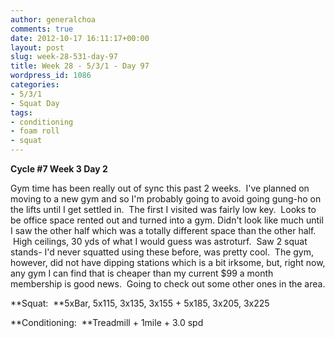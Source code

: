 ```yaml
---
author: generalchoa
comments: true
date: 2012-10-17 16:11:17+00:00
layout: post
slug: week-28-531-day-97
title: Week 28 - 5/3/1 - Day 97
wordpress_id: 1086
categories:
- 5/3/1
- Squat Day
tags:
- conditioning
- foam roll
- squat
---
```


**Cycle #7
Week 3 Day 2**

Gym time has been really out of sync this past 2 weeks.  I've planned on moving to a new gym and so I'm probably going to avoid going gung-ho on the lifts until I get settled in.  The first I visited was fairly low key.  Looks to be office space rented out and turned into a gym. Didn't look like much until I saw the other half which was a totally different space than the other half.  High ceilings, 30 yds of what I would guess was astroturf.  Saw 2 squat stands- I'd never squatted using these before, was pretty cool.  The gym, however, did not have dipping stations which is a bit irksome, but, right now, any gym I can find that is cheaper than my current $99 a month membership is good news.  Going to check out some other ones in the area.

**Squat:  **5xBar, 5x115, 3x135, 3x155 + 5x185, 3x205, 3x225

**Conditioning:  **Treadmill + 1mile + 3.0 spd
